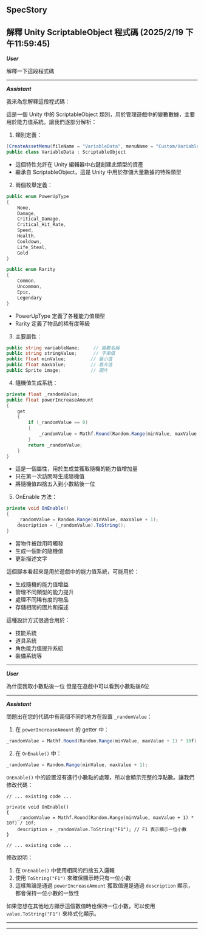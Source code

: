## SpecStory

## 解釋 Unity ScriptableObject 程式碼 (2025/2/19 下午11:59:45)

_**User**_

解釋一下這段程式碼

---

_**Assistant**_

我來為您解釋這段程式碼：

這是一個 Unity 中的 ScriptableObject 類別，用於管理遊戲中的變數數據，主要用於能力值系統。讓我們逐部分解析：

1. 類別定義：
```csharp
[CreateAssetMenu(fileName = "VariableData", menuName = "Custom/Variable Data")]
public class VariableData : ScriptableObject
```
- 這個特性允許在 Unity 編輯器中右鍵創建此類型的資產
- 繼承自 ScriptableObject，這是 Unity 中用於存儲大量數據的特殊類型

2. 兩個枚舉定義：
```csharp
public enum PowerUpType
{
    None,
    Damage,
    Critical_Damage,
    Critical_Hit_Rate,
    Speed,
    Health,
    Cooldown,
    Life_Steal,
    Gold
}

public enum Rarity
{
    Common,
    Uncommon,
    Epic,
    Legendary
}
```
- PowerUpType 定義了各種能力值類型
- Rarity 定義了物品的稀有度等級

3. 主要屬性：
```csharp
public string variableName;     // 變數名稱
public string stringValue;      // 字串值
public float minValue;         // 最小值
public float maxValue;         // 最大值
public Sprite image;           // 圖片
```

4. 隨機值生成系統：
```csharp
private float _randomValue;
public float powerIncreaseAmount
{
    get
    {
        if (_randomValue == 0)
        {
            _randomValue = Mathf.Round(Random.Range(minValue, maxValue + 1) * 10f) / 10f;
        }
        return _randomValue;
    }
}
```
- 這是一個屬性，用於生成並獲取隨機的能力值增加量
- 只在第一次訪問時生成隨機值
- 將隨機值四捨五入到小數點後一位

5. OnEnable 方法：
```csharp
private void OnEnable()
{
    _randomValue = Random.Range(minValue, maxValue + 1);
    description = (_randomValue).ToString();
}
```
- 當物件被啟用時觸發
- 生成一個新的隨機值
- 更新描述文字

這個腳本看起來是用於遊戲中的能力值系統，可能用於：
- 生成隨機的能力值增益
- 管理不同類型的能力提升
- 處理不同稀有度的物品
- 存儲相關的圖片和描述

這種設計方式很適合用於：
- 技能系統
- 道具系統
- 角色能力值提升系統
- 裝備系統等

---

_**User**_

為什麼我取小數點後一位 但是在遊戲中可以看到小數點後6位

---

_**Assistant**_



問題出在您的代碼中有兩個不同的地方在設置 `_randomValue`：

1. 在 `powerIncreaseAmount` 的 getter 中：
```csharp
_randomValue = Mathf.Round(Random.Range(minValue, maxValue + 1) * 10f) / 10f;
```

2. 在 `OnEnable()` 中：
```csharp
_randomValue = Random.Range(minValue, maxValue + 1);
```

`OnEnable()` 中的設置沒有進行小數點的處理，所以會顯示完整的浮點數。讓我們修改代碼：

```csharp:Assets/env/Scripts/UI Scripts/ChooseSystem/VariableData.cs
// ... existing code ...

private void OnEnable()
{
    _randomValue = Mathf.Round(Random.Range(minValue, maxValue + 1) * 10f) / 10f;
    description = _randomValue.ToString("F1"); // F1 表示顯示一位小數
}

// ... existing code ...
```

修改說明：
1. 在 `OnEnable()` 中使用相同的四捨五入邏輯
2. 使用 `ToString("F1")` 來確保顯示時只有一位小數
3. 這樣無論是通過 `powerIncreaseAmount` 獲取值還是通過 `description` 顯示，都會保持一位小數的一致性

如果您想在其他地方顯示這個數值時也保持一位小數，可以使用 `value.ToString("F1")` 來格式化顯示。

---



---


